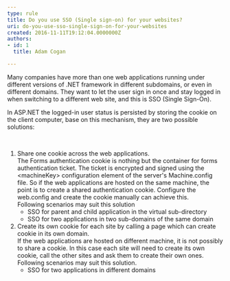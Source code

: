 ```yaml
---
type: rule
title: Do you use SSO (Single sign-on) for your websites?
uri: do-you-use-sso-single-sign-on-for-your-websites
created: 2016-11-11T19:12:04.0000000Z
authors:
- id: 1
  title: Adam Cogan

---
```




<span class='intro'> <p>Many companies have more than one web applications running under different versions of .NET framework in different subdomains, or even in different domains. They want to let the user sign in once and stay logged in when switching to a different web site, and this is SSO (Single Sign-On).</p><p>In ASP.NET the logged-in user status is persisted by storing the cookie on the client computer, base on this mechanism, they are two possible solutions​&#58;<br></p><br> </span>

<ol><li>​​Share one cookie across the web applications.&#160;<br>The Forms authentication cookie is nothing but the container for forms authentication ticket. The ticket is encrypted and signed using the &lt;machineKey&gt; configuration element of the server's Machine.config file. So if the web applications are hosted on the same machine, the point is to create a shared authentication cookie. Configure the web.config and create the cookie manually can achieve this.&#160;<br>Following scenarios may suit this solution
   <ul><li>SSO for parent and child application in the virtual sub-directory</li><li>SSO for two applications in two sub-domains of the same domain</li></ul></li><li>Create its own cookie for each site by calling a page which can create cookie in its own domain.&#160;<br>If the web applications are hosted on different machine, it is not possibly to share a cookie. In this case each site will need to create its own cookie, call the other sites and ask them to create their own ones.&#160;<br>Following scenarios may suit this solution.
   <ul><li>SSO for two applications in different domains</li></ul></li></ol>
​​<br>


